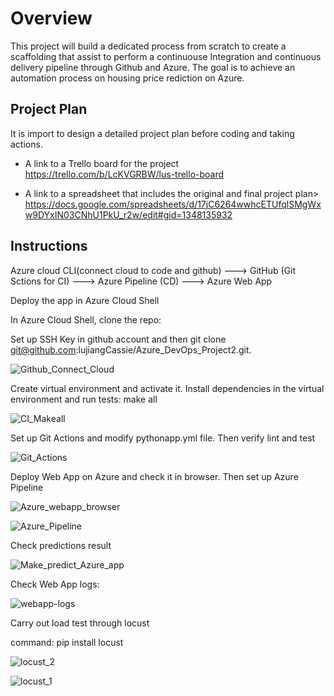 # Overview

This project will build a dedicated process from scratch to create a scaffolding that assist to perform a continuouse Integration and continuous delivery pipeline through Github and Azure. The goal is to achieve an automation process on housing price rediction on Azure.

## Project Plan
It is import to design a detailed project plan before coding and taking actions.

* A link to a Trello board for the project
  https://trello.com/b/LcKVGRBW/lus-trello-board
  
* A link to a spreadsheet that includes the original and final project plan>
  https://docs.google.com/spreadsheets/d/17jC6264wwhcETUfqlSMgWxw9DYxIN03CNhU1PkU_r2w/edit#gid=1348135932

  

## Instructions

Azure cloud CLI(connect cloud to code and github)  --->  GitHub (Git Sctions for CI)  --->  Azure Pipeline (CD)  --->  Azure Web App

Deploy the app in Azure Cloud Shell

In Azure Cloud Shell, clone the repo:

Set up SSH Key in github account and then git clone git@github.com:lujiangCassie/Azure_DevOps_Project2.git.

![Github_Connect_Cloud](https://github.com/lujiangCassie/Azure_DevOps_Project2/assets/127454188/829e166b-1932-4a5b-a4b9-406cf412653a)

Create virtual environment and activate it.
Install dependencies in the virtual environment and run tests: make all

![CI_Makeall](https://github.com/lujiangCassie/Azure_DevOps_Project2/assets/127454188/76f89841-1efc-4e88-b779-da96bff3ff08)

Set up Git Actions and modify pythonapp.yml file. Then verify lint and test

![Git_Actions](https://github.com/lujiangCassie/Azure_DevOps_Project2/assets/127454188/c673897d-57fd-4366-9d71-e35068f79dda)

Deploy Web App on Azure and check it in browser. Then set up Azure Pipeline

![Azure_webapp_browser](https://github.com/lujiangCassie/Azure_DevOps_Project2/assets/127454188/1e1ec7b3-2c83-4261-ab67-53d9b0ba5d30)

![Azure_Pipeline](https://github.com/lujiangCassie/Azure_DevOps_Project2/assets/127454188/1a154881-34cb-4028-b1d5-ad71a2c98485)


Check predictions result

![Make_predict_Azure_app](https://github.com/lujiangCassie/Azure_DevOps_Project2/assets/127454188/06b3060d-766b-44d4-9fa0-d3bc228ea3db)

Check Web App logs:

![webapp-logs](https://github.com/lujiangCassie/Azure_DevOps_Project2/assets/127454188/a6127794-8e7c-4c7d-99e1-27542724bd2a)

Carry out load test through locust

command: pip install locust

![locust_2](https://github.com/lujiangCassie/Azure_DevOps_Project2/assets/127454188/68aa9154-bddd-4518-9f6f-5dbbea080616)

![locust_1](https://github.com/lujiangCassie/Azure_DevOps_Project2/assets/127454188/2010cc9c-de74-41ff-8a75-318707c719c5)














